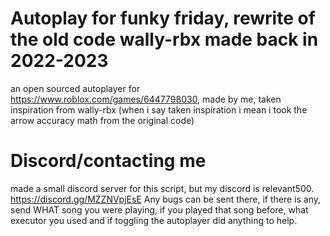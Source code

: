  # Autoplay for funky friday, rewrite of the old code wally-rbx made back in 2022-2023
an open sourced autoplayer for https://www.roblox.com/games/6447798030, made by me, taken inspiration from wally-rbx (when i say taken inspiration i mean i took the arrow accuracy math from the original code)

# Discord/contacting me
made a small discord server for this script, but my discord is relevant500.
https://discord.gg/MZZNVpjEsE
Any bugs can be sent there, if there is any, send WHAT song you were playing, if you played that song before, what executor you used and if toggling the autoplayer did anything to help.
